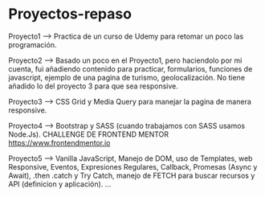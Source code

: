 # Proyectos-repaso

Proyecto1 --> Practica de un curso de Udemy para retomar un poco las programación.

Proyecto2 --> Basado un poco en el Proyecto1, pero haciendolo por mi cuenta, fui añadiendo contenido para 
              practicar, formularios, funciones de javascript, ejemplo de una pagina de turismo, geolocalización. 
              No tiene añadido lo del proyecto 3 para que sea responsive.
              
Proyecto3 --> CSS Grid y Media Query para manejar la pagina de manera responsive.

Proyecto4 --> Bootstrap y SASS (cuando trabajamos con SASS usamos Node.Js). CHALLENGE DE FRONTEND MENTOR https://www.frontendmentor.io

Proyecto5 --> Vanilla JavaScript, Manejo de DOM, uso de Templates, web Responsive, Eventos, Expresiones Regulares,
              Callback, Promesas (Async y Await), .then .catch y Try Catch, manejo de FETCH para buscar recursos y API (definicion y aplicación).
...
